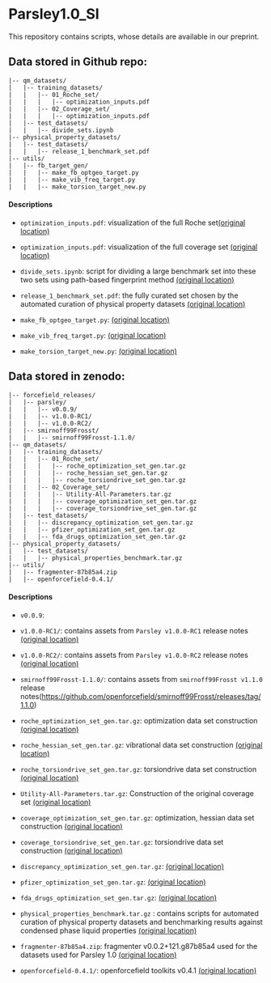 # Parsley1.0_SI

This repository contains scripts, whose details are available in our preprint. 

## Data stored in Github repo:  
```
|-- qm_datasets/
|   |-- training_datasets/
|   |   |-- 01_Roche_set/ 
|   |   |   |-- optimization_inputs.pdf 
|   |   |-- 02_Coverage_set/
|   |   |   |-- optimization_inputs.pdf
|   |-- test_datasets/ 
|   |   |-- divide_sets.ipynb
|-- physical_property_datasets/
|   |-- test_datasets/ 
|   |   |-- release_1_benchmark_set.pdf
|-- utils/
|   |-- fb_target_gen/
|   |   |-- make_fb_optgeo_target.py 
|   |   |-- make_vib_freq_target.py 
|   |   |-- make_torsion_target_new.py 
```

#### Descriptions 

- `optimization_inputs.pdf`: visualization of the full Roche set[(original location)](https://github.com/openforcefield/qca-dataset-submission/blob/master/2019-05-01-OpenFF-Group1-Torsions/optimization_inputs.pdf)

- `optimization_inputs.pdf`: visualization of the full coverage set [(original location)](https://github.com/openforcefield/qca-dataset-submission/blob/master/2019-06-25-smirnoff99Frost-coverage/optimization_inputs.pdf) 

- `divide_sets.ipynb`: script for dividing a large benchmark set into these two sets using path-based fingerprint method [(original location)](https://github.com/openforcefield/release-1-benchmarking/blob/master/QM_molecule_selection/divide_sets.ipynb)

- `release_1_benchmark_set.pdf`: the fully curated set chosen by the automated curation of physical property datasets [(original location)](https://github.com/openforcefield/release-1-benchmarking/blob/master/physical_properties/release_1_benchmark_set.pdf)

- `make_fb_optgeo_target.py`: [(original location)](https://github.com/openforcefield/openforcefield-forcebalance/raw/master/optimized_geo/make_fb_optgeo_target.py)

- `make_vib_freq_target.py`: [(original location)](https://github.com/openforcefield/openforcefield-forcebalance/blob/master/vib_freq_target/make_vib_freq_target.py)

- `make_torsion_target_new.py`: [(original location)](https://github.com/openforcefield/openforcefield-forcebalance/blob/master/torsion_target/make_torsion_target_new.py)

## Data stored in zenodo: 
```
|-- forcefield_releases/
|   |-- parsley/
|   |   |-- v0.0.9/
|   |   |-- v1.0.0-RC1/ 
|   |   |-- v1.0.0-RC2/ 
|   |-- smirnoff99Frosst/
|   |   |-- smirnoff99Frosst-1.1.0/
|-- qm_datasets/
|   |-- training_datasets/
|   |   |-- 01_Roche_set/ 
|   |   |   |-- roche_optimization_set_gen.tar.gz 
|   |   |   |-- roche_hessian_set_gen.tar.gz 
|   |   |   |-- roche_torsiondrive_set_gen.tar.gz
|   |   |-- 02_Coverage_set/
|   |   |   |-- Utility-All-Parameters.tar.gz 
|   |   |   |-- coverage_optimization_set_gen.tar.gz 
|   |   |   |-- coverage_torsiondrive_set_gen.tar.gz 
|   |-- test_datasets/ 
|   |   |-- discrepancy_optimization_set_gen.tar.gz
|   |   |-- pfizer_optimization_set_gen.tar.gz
|   |   |-- fda_drugs_optimization_set_gen.tar.gz
|-- physical_property_datasets/
|   |-- test_datasets/ 
|   |   |-- physical_properties_benchmark.tar.gz 
|-- utils/
|   |-- fragmenter-87b85a4.zip
|   |-- openforcefield-0.4.1/
```
#### Descriptions 

- `v0.0.9`: 

- `v1.0.0-RC1/`: contains assets from `Parsley v1.0.0-RC1` release notes [(original location)](https://github.com/openforcefield/openforcefield-forcebalance/releases/tag/v1.0.0-RC1)

- `v1.0.0-RC2/`: contains assets from `Parsley v1.0.0-RC2` release notes [(original location)](https://github.com/openforcefield/openforcefield-forcebalance/releases/tag/v1.0.0-RC2)

- `smirnoff99Frosst-1.1.0/`: contains assets from `smirnoff99Frosst v1.1.0` release notes(https://github.com/openforcefield/smirnoff99Frosst/releases/tag/1.1.0)

- `roche_optimization_set_gen.tar.gz`: optimization data set construction [(original location)](https://github.com/openforcefield/qca-dataset-submission/tree/2019-05-16-Roche-Optimization_Set)

- `roche_hessian_set_gen.tar.gz`: vibrational data set construction [(original location)](https://github.com/openforcefield/qca-dataset-submission/tree/master/2019-07-09-OpenFF-Optimization-Set)

- `roche_torsiondrive_set_gen.tar.gz`: torsiondrive data set construction [(original location)](https://github.com/openforcefield/qca-dataset-submission/tree/master/2019-05-01-OpenFF-Group1-Torsions)

- `Utility-All-Parameters.tar.gz`: Construction of the original coverage set [(original location)](https://github.com/openforcefield/open-forcefield-data/tree/master/Utilize-All-Parameters)

- `coverage_optimization_set_gen.tar.gz`: optimization, hessian data set construction [(original location)](https://github.com/openforcefield/qca-dataset-submission/tree/master/2019-06-25-smirnoff99Frost-coverage) 

- `coverage_torsiondrive_set_gen.tar.gz`: torsiondrive data set construction [(original location)](https://github.com/openforcefield/qca-dataset-submission/tree/master/2019-07-01-smirnoff99Frost-coverage-torsion)

- `discrepancy_optimization_set_gen.tar.gz`: [(original location)](https://github.com/openforcefield/qca-dataset-submission/blob/master/2019-07-05%20eMolecules%20force%20field%20discrepancies%201)

- `pfizer_optimization_set_gen.tar.gz`:  [(original location)](https://github.com/openforcefield/qca-dataset-submission/tree/master/2019-09-07-Pfizer-discrepancy-optimization-dataset-1)

- `fda_drugs_optimization_set_gen.tar.gz`:  [(original location)](https://github.com/openforcefield/qca-dataset-submission/tree/master/2019-09-08-fda-optimization-dataset-1)

- `physical_properties_benchmark.tar.gz` : contains scripts for automated curation of physical property datasets and benchmarking results against condensed phase liquid properties [(original location)](https://github.com/openforcefield/release-1-benchmarking/tree/master/physical_properties)

- `fragmenter-87b85a4.zip`: fragmenter v0.0.2+121.g87b85a4 used for the datasets used for Parsley 1.0 [(original location)](https://github.com/openforcefield/fragmenter/tree/87b85a406aa9c6ac0cfbaf582ed05c55799161a9)

- `openforcefield-0.4.1/`: openforcefield toolkits v0.4.1 [(original location)](https://github.com/openforcefield/openforcefield/releases/tag/0.4.1)